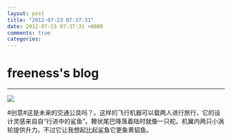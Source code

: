 ```yaml
---
layout: post
title: "2012-07-23 07:37:31"
date: 2012-07-23 07:37:31 +0800
comments: true
categories: 
---
```


# freeness's blog

----------

![](http://okqmqrbgo.bkt.clouddn.com/201207230737311.jpg)

>
\#创意\#这是未来的交通公具吗？。这样的飞行机器可以载两人进行旅行，它的设计灵感来自自“行进中的鲨鱼”。鞭状尾巴降落着陆时就像一只舵。机翼内两只小涡轮提供升力。不过它让我想起比起鲨鱼它更象黄貂鱼。